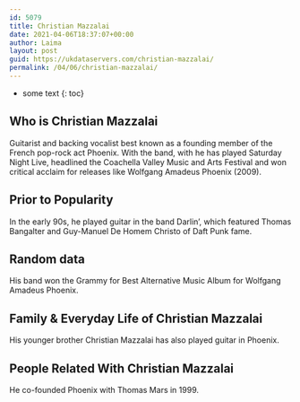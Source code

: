 ```yaml
---
id: 5079
title: Christian Mazzalai
date: 2021-04-06T18:37:07+00:00
author: Laima
layout: post
guid: https://ukdataservers.com/christian-mazzalai/
permalink: /04/06/christian-mazzalai/
---
```


* some text
{: toc}


## Who is Christian Mazzalai
                  
                  
                  
Guitarist and backing vocalist best known as a founding member of the French pop-rock act Phoenix. With the band, with he has played Saturday Night Live, headlined the Coachella Valley Music and Arts Festival and won critical acclaim for releases like Wolfgang Amadeus Phoenix (2009). 
                  
              
            
              
            
                
                
                
## Prior to Popularity
                  
                  
                  
In the early 90s, he played guitar in the band Darlin&#8217;, which featured Thomas Bangalter and Guy-Manuel De Homem Christo of Daft Punk fame.
                  
              
            
              
            
                
                
                
## Random data
                  
                  
                  
His band won the Grammy for Best Alternative Music Album for Wolfgang Amadeus Phoenix. 
                  
              
            
              
            
                
                
                
## Family & Everyday Life of Christian Mazzalai
                  
                  
                  
His younger brother Christian Mazzalai has also played guitar in Phoenix. 
                  
              
            
              
            
                
                
                
## People Related With Christian Mazzalai
                  
                  
                  
He co-founded Phoenix with Thomas Mars in 1999.
                  
              
            
              
            
                
              
            
              
              
            
            
              
            
          
          
          